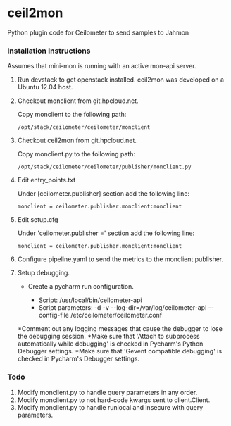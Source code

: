 ceil2mon
========

Python plugin code for Ceilometer to send samples to Jahmon

### Installation Instructions

Assumes that mini-mon is running with an active mon-api server.

1. Run devstack to get openstack installed.  ceil2mon was developed on a Ubuntu 12.04 host.

2.  Checkout monclient from git.hpcloud.net.
    
      Copy monclient to the following path:

        /opt/stack/ceilometer/ceilometer/monclient

3.  Checkout ceil2mon  from git.hpcloud.net.

      Copy monclient.py to the following path:
  
        /opt/stack/ceilometer/ceilometer/publisher/monclient.py

4.  Edit entry_points.txt

      Under [ceilometer.publisher] section add the following line:

        monclient = ceilometer.publisher.monclient:monclient


5.  Edit setup.cfg

      Under 'ceilometer.publisher =' section add the following line:

        monclient = ceilometer.publisher.monclient:monclient

6.  Configure pipeline.yaml to send the metrics to the monclient publisher.

7.  Setup debugging.

    * Create a pycharm run configuration.
  
        - Script: /usr/local/bin/ceilometer-api
        - Script parameters:  -d -v --log-dir=/var/log/ceilometer-api --config-file /etc/ceilometer/ceilometer.conf
    
    *Comment out any logging messages that cause the debugger to lose the debugging session.
    *Make sure that 'Attach to subprocess automatically while debugging' is checked in Pycharm's Python Debugger settings.
    *Make sure that 'Gevent compatible debugging' is checked in Pycharm's Debugger settings.
  
  
### Todo

1. Modify monclient.py to handle query parameters in any order.
2. Modify monclient.py to not hard-code kwargs sent to client.Client.
3. Modify monclient.py to handle runlocal and insecure with query parameters.
